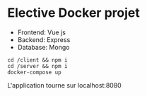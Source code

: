 # Elective Docker projet

- Frontend: Vue js
- Backend: Express
- Database: Mongo

```
cd /client && npm i
cd /server && npm i
docker-compose up
```

L'application tourne sur localhost:8080
